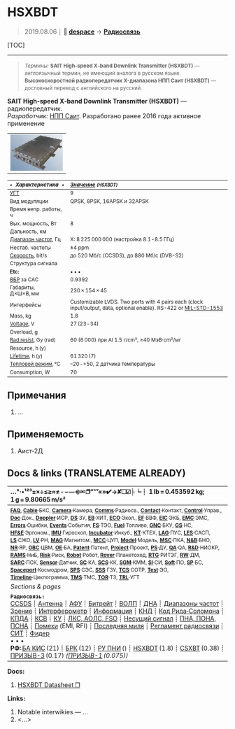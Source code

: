 # HSXBDT
> 2019.08.06 ┊ **🚀 [despace](index.md)** → **[Радиосвязь](comms.md)**

[TOC]

---

> <small>*Термины:* **SAIT High‑speed X‑band Downlink Transmitter (HSXBDT)** — англоязычный термин, не имеющий аналога в русском языке. **Высокоскоростной радиопередатчик X-диапазона НПП Саит (HSXBDT)** — дословный перевод с английского на русский.</small>

**SAIT High‑speed X‑band Downlink Transmitter (HSXBDT)** — радиопередатчик.  
*Разработчик:* [НПП Саит](zz_sait_ltd.md). Разработано ранее 2016 года активное применение

||
|:--|
| [![](f/comms/h/hsxbdt_pic1_thumb.jpg)](f/comms/h/hsxbdt_pic1.jpg)  |

<small>

|*•    Характеристика    •*|*[Значение](si.md) <small>(HSXBDT)</small>*|
|:--|:--|
|[УГТ](trl.md)| 9  |
|Вид модуляции| QPSK, 8PSK, 16APSK и 32APSK  |
|Время непр. работы, ч|   |
|Вых. мощность, Вт| 8  |
|Дальность, км|   |
|[Диапазон частот](rf.md), Гц| X: 8 225 000 000 (настройка 8.1 ‑ 8.5 ГГц)  |
|Нестаб. частоты| ±4 ppm  |
|[Скорость](битрейт.md), bit/s| до 520 Мб/с (CCSDS), до 880 Мб/с (DVB-S2)  |
|Структура сигнала|   |
|**Etc:**|• • •|
|[ВБР](rams.md) за САС| 0.9392  |
|Габариты, Д×Ш×В, мм| 230 × 154 × 45  |
|Интерфейсы| Customizable LVDS. Two ports with 4 pairs each (clock input/output, data, optional enable). RS-422 or [MIL-STD-1553](mil_std_1553b.md)  |
|Mass, kg| 1.8  |
|[Voltage](voltage.md), V| 27 (23 ‑ 34)  |
|Overload, g|   |
|[Rad.resist](ion_rad.md), Gy (rad)| 60 (6 000) при Al 1.5 г/cm², ≥40 МэВ·cm²/мг  |
|Resource, h (y)|   |
|[Lifetime](lifetime.md), h (y)| 61 320 (7)  |
|[Тепловой режим](tcs.md), °C| –20 ‑ +50, 2 датчика температуры  |
|Consumption, W| 70  |

</small>



<p style="page-break-after:always"> </p>

## Примечания
   1. …



## Применяемость
   1. Аист‑2Д



<p style="page-break-after:always"> </p>

## Docs & links (TRANSLATEME ALREADY)
|…°·•¹²³±×÷≤≥≈≠ ‑ −— ⎆✉ ❐“”’«»✔→✘☐☑├┕┆ 1 lb = 0.453592 kg; 1 g = 9.80665 m/s²|
|:--|
|<small>**[FAQ](faq.md)**, **[Cable](cable.md)**·БКС, **[Camera](camera.md)**·Камера, **[Comms](comms.md)**·Радиосв., **[Contact](contact.md)**·Контакт, **[Control](control.md)**·Управ., **[Doc](doc.md)**·Док., **[Doppler](doppler.md)**·ИСР, **[DS](ds.md)**·ЗУ, **[EB](eb.md)**·ХИТ, **[ECO](ecology.md)**·Экол., **[EF](ef.md)**·ВВФ, **[ElC](elc.md)**·ЭКБ, **[EMC](emc.md)**·ЭМС, **[Errors](error.md)**·Ошибки, **[Events](event.md)**·События, **[FS](fs.md)**·ТЭО, **[Fuel](fuel.md)**·Топливо, **[GNC](gnc.md)**·БКУ, **[GS](scs.md)**·НС, **[HF&E](hfe.md)**·Эргоном., **[IMU](imu.md)**·Гироскоп, **[Incubator](incubator.md)**·Инкуб., **[KT](kt.md)**·КТЕХ, **[LAG](lag.md)**·ПУC, **[LES](les.md)**·САСП, **[LS](ls.md)**·СЖО, **[LV](lv.md)**·РН, **[MAG](mag.md)**·Магнитом., **[MCC](mcc.md)**·ЦУП, **[Model](model.md)**·Модель, **[MSC](sc.md)**·ПКА, **[N&B](nnb.md)**·БНО, **[NR](nr.md)**·ЯР, **[OBC](obc.md)**·ЦВМ, **[OE](oe.md)**·БА, **[Patent](патент.md)**·Патент, **[Project](project.md)**·Проект, **[PS](ps.md)**·ДУ, **[QA](quality.md)**·QA, **[R&D](rnd.md)**·НИОКР, **[RAMS](rams.md)**·НиБ, **[Risk](risk.md)**·Риск, **[Robot](robotics.md)**·Робот, **[Rover](rover.md)**·Планетоход, **[RTG](rtg.md)**·РИТЭГ, **[RW](rw.md)**·ДМ, **[SARC](sarc.md)**·ПСК, **[Sensor](sensor.md)**·Датчик, **[SC](sc.md)**·КА, **[SCS](scs.md)**·КК, **[SGM](sgm.md)**·КММ, **[SI](si.md)**·СИ, **[Soft](soft.md)**·ПО, **[SP](sp.md)**·БС, **[Spaceport](spaceport.md)**·Космодром, **[SPS](sps.md)**·СЭС, **[SSS](sss.md)**·ГЗУ, **[TCS](tcs.md)**·СОТР, **[Test](test.md)**·ЭО, **[Timeline](timeline.md)**·Циклограмма, **[TMS](tms.md)**·ТМС, **[TOR](tor.md)**·ТЗ, **[TRL](trl.md)**·УГТ</small>|
|*Sections & pages*|
|**`Радиосвязь:`**<br> [CCSDS](ccsds.md) ┊ [Антенна](antenna.md) ┊ [АФУ](afdev.md) ┊ [Битрейт](bitrate.md) ┊ [ВОЛП](ofts.md) ┊ [ДНА](дна.md) ┊ [Диапазоны частот](rf.md) ┊ [Зрение](view.md) ┊ [Интерферометр](interferometer.md) ┊ [Информация](info.md) ┊ [КНД](directivity.md) ┊ [Код Рида‑Соломона](rsco.md) ┊ [КПДА](antenna_ap.md) ┊ [КСВ](swr.md) ┊ [КУ](ку.md) ┊ [ЛКС, АОЛС, FSO](fso.md) ┊ [Несущий сигнал](carrwave.md) ┊ [ПНА, ПОНА, ПСНА](aiad.md) ┊ [Помехи](emi.md) (EMI, RFI) ┊ [Последняя миля](last_mile.md) ┊ [Регламент радиосвязи](rr.md) ┊ [СИТ](etedp.md) ┊ [Фидер](feeder.md) <br>• • •<br> **РФ:** [БА КИС](ба_кис.md) (21) ┊ [БРК](brk_lav.md) (12) ┊ [РУ ПНИ](ру_пни.md) () ┊ [HSXBDT](hsxbdt.md) (1.8) ┊ [CSXBT](csxbt.md) (0.38) ┊ [ПРИЗЫВ-3](prizyv_3.md) (0.17) *([ПРИЗЫВ-1](prizyv_1.md) (0.075))*|

**Docs:**

   1. [HSXBDT Datasheet ❐](f/comms/h/hsxbdt_datasheet.pdf)

**Links:**

   1. Notable interwikies — …
   1. <…>
